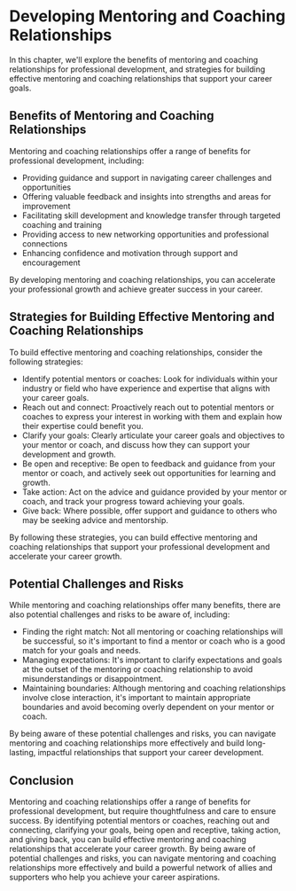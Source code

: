 Developing Mentoring and Coaching Relationships
==========================================================

In this chapter, we'll explore the benefits of mentoring and coaching relationships for professional development, and strategies for building effective mentoring and coaching relationships that support your career goals.

Benefits of Mentoring and Coaching Relationships
------------------------------------------------

Mentoring and coaching relationships offer a range of benefits for professional development, including:

* Providing guidance and support in navigating career challenges and opportunities
* Offering valuable feedback and insights into strengths and areas for improvement
* Facilitating skill development and knowledge transfer through targeted coaching and training
* Providing access to new networking opportunities and professional connections
* Enhancing confidence and motivation through support and encouragement

By developing mentoring and coaching relationships, you can accelerate your professional growth and achieve greater success in your career.

Strategies for Building Effective Mentoring and Coaching Relationships
----------------------------------------------------------------------

To build effective mentoring and coaching relationships, consider the following strategies:

* Identify potential mentors or coaches: Look for individuals within your industry or field who have experience and expertise that aligns with your career goals.
* Reach out and connect: Proactively reach out to potential mentors or coaches to express your interest in working with them and explain how their expertise could benefit you.
* Clarify your goals: Clearly articulate your career goals and objectives to your mentor or coach, and discuss how they can support your development and growth.
* Be open and receptive: Be open to feedback and guidance from your mentor or coach, and actively seek out opportunities for learning and growth.
* Take action: Act on the advice and guidance provided by your mentor or coach, and track your progress toward achieving your goals.
* Give back: Where possible, offer support and guidance to others who may be seeking advice and mentorship.

By following these strategies, you can build effective mentoring and coaching relationships that support your professional development and accelerate your career growth.

Potential Challenges and Risks
------------------------------

While mentoring and coaching relationships offer many benefits, there are also potential challenges and risks to be aware of, including:

* Finding the right match: Not all mentoring or coaching relationships will be successful, so it's important to find a mentor or coach who is a good match for your goals and needs.
* Managing expectations: It's important to clarify expectations and goals at the outset of the mentoring or coaching relationship to avoid misunderstandings or disappointment.
* Maintaining boundaries: Although mentoring and coaching relationships involve close interaction, it's important to maintain appropriate boundaries and avoid becoming overly dependent on your mentor or coach.

By being aware of these potential challenges and risks, you can navigate mentoring and coaching relationships more effectively and build long-lasting, impactful relationships that support your career development.

Conclusion
----------

Mentoring and coaching relationships offer a range of benefits for professional development, but require thoughtfulness and care to ensure success. By identifying potential mentors or coaches, reaching out and connecting, clarifying your goals, being open and receptive, taking action, and giving back, you can build effective mentoring and coaching relationships that accelerate your career growth. By being aware of potential challenges and risks, you can navigate mentoring and coaching relationships more effectively and build a powerful network of allies and supporters who help you achieve your career aspirations.
